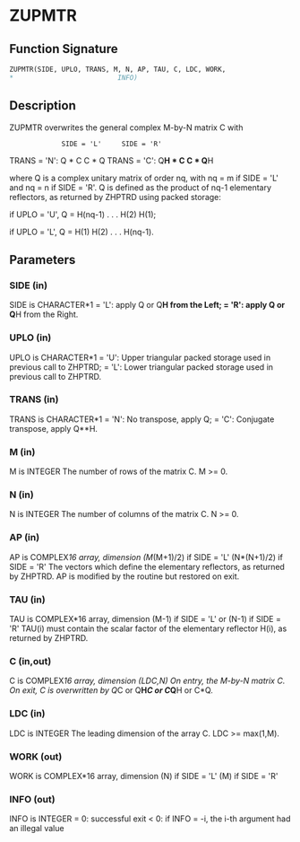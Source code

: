 # ZUPMTR

## Function Signature

```fortran
ZUPMTR(SIDE, UPLO, TRANS, M, N, AP, TAU, C, LDC, WORK,
*                          INFO)
```

## Description


 ZUPMTR overwrites the general complex M-by-N matrix C with

                 SIDE = 'L'     SIDE = 'R'
 TRANS = 'N':      Q * C          C * Q
 TRANS = 'C':      Q**H * C       C * Q**H

 where Q is a complex unitary matrix of order nq, with nq = m if
 SIDE = 'L' and nq = n if SIDE = 'R'. Q is defined as the product of
 nq-1 elementary reflectors, as returned by ZHPTRD using packed
 storage:

 if UPLO = 'U', Q = H(nq-1) . . . H(2) H(1);

 if UPLO = 'L', Q = H(1) H(2) . . . H(nq-1).

## Parameters

### SIDE (in)

SIDE is CHARACTER*1 = 'L': apply Q or Q**H from the Left; = 'R': apply Q or Q**H from the Right.

### UPLO (in)

UPLO is CHARACTER*1 = 'U': Upper triangular packed storage used in previous call to ZHPTRD; = 'L': Lower triangular packed storage used in previous call to ZHPTRD.

### TRANS (in)

TRANS is CHARACTER*1 = 'N': No transpose, apply Q; = 'C': Conjugate transpose, apply Q**H.

### M (in)

M is INTEGER The number of rows of the matrix C. M >= 0.

### N (in)

N is INTEGER The number of columns of the matrix C. N >= 0.

### AP (in)

AP is COMPLEX*16 array, dimension (M*(M+1)/2) if SIDE = 'L' (N*(N+1)/2) if SIDE = 'R' The vectors which define the elementary reflectors, as returned by ZHPTRD. AP is modified by the routine but restored on exit.

### TAU (in)

TAU is COMPLEX*16 array, dimension (M-1) if SIDE = 'L' or (N-1) if SIDE = 'R' TAU(i) must contain the scalar factor of the elementary reflector H(i), as returned by ZHPTRD.

### C (in,out)

C is COMPLEX*16 array, dimension (LDC,N) On entry, the M-by-N matrix C. On exit, C is overwritten by Q*C or Q**H*C or C*Q**H or C*Q.

### LDC (in)

LDC is INTEGER The leading dimension of the array C. LDC >= max(1,M).

### WORK (out)

WORK is COMPLEX*16 array, dimension (N) if SIDE = 'L' (M) if SIDE = 'R'

### INFO (out)

INFO is INTEGER = 0: successful exit < 0: if INFO = -i, the i-th argument had an illegal value

